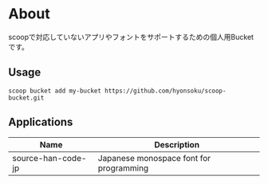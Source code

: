 # About

scoopで対応していないアプリやフォントをサポートするための個人用Bucketです。

## Usage

```
scoop bucket add my-bucket https://github.com/hyonsoku/scoop-bucket.git
```

## Applications

|Name               |Description                                |
|-------------------|-------------------------------------------|
|source-han-code-jp |Japanese monospace font for programming    |